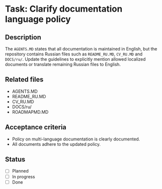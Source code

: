 # Task: Clarify documentation language policy

## Description
The `AGENTS.MD` states that all documentation is maintained in English, but the repository contains Russian files such as `README_RU.MD`, `CV_RU.MD` and `DOCS/ru/`. Update the guidelines to explicitly mention allowed localized documents or translate remaining Russian files to English.

## Related files
- AGENTS.MD
- README_RU.MD
- CV_RU.MD
- DOCS/ru/
- ROADMAPMD.MD

## Acceptance criteria
- Policy on multi-language documentation is clearly documented.
- All documents adhere to the updated policy.

## Status
- [ ] Planned
- [ ] In progress
- [ ] Done
